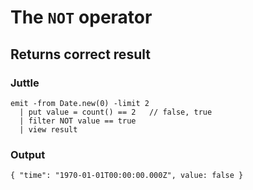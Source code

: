 # The `NOT` operator

## Returns correct result

### Juttle

    emit -from Date.new(0) -limit 2
      | put value = count() == 2   // false, true
      | filter NOT value == true
      | view result

### Output

    { "time": "1970-01-01T00:00:00.000Z", value: false }
